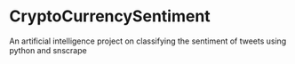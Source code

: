 # CryptoCurrencySentiment
 An artificial intelligence project on classifying the sentiment of tweets using python and snscrape 
